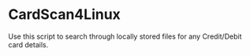 # CardScan4Linux
Use this script to search through locally stored files for any Credit/Debit card details.
